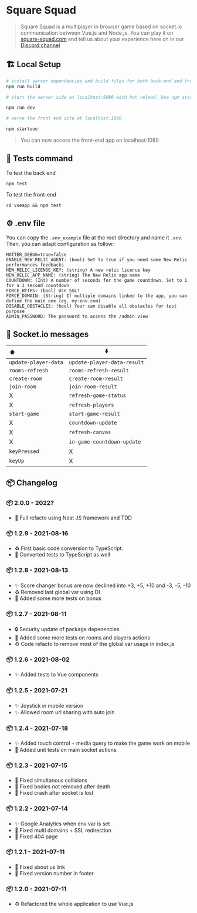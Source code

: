 # Square Squad

> Square Squad is a multiplayer in browser game based on socket.io communication between Vue.js and Node.js. You can play it on [square-squad.com](https://square-squad.com) and tell us about your experience here on in our [Discord channel](https://discord.com/invite/zGZ2TVw6e4)

## :building_construction: Local Setup

```bash
# install server dependencies and build files for both back-end and front-end
npm run build

# start the server side at localhost:8080 with hot reload. Use npm start for clasic load

npm run dev

# serve the front end site at localhost:1080

npm startvue

```

> You can now access the front-end app on localhost:1080

## :test_tube: Tests command

To test the back end

`npm test`

To test the front-end

`cd vueapp && npm test`

## :gear: .env file

You can copy the `.env_example` file at the root directory and name it `.env`. Then, you can adapt configuration as follow:

```
MATTER_DEBUG=true=false
ENABLE_NEW_RELIC_AGENT: (bool) Set to true if you need some New Relic performances feedbacks
NEW_RELIC_LICENSE_KEY: (string) A new relic licence key
NEW_RELIC_APP_NAME: (string) The New Relic app name
COUNTDOWN: (Int) A number of seconds for the game countdown. Set to 1 for a 1 second countdown
FORCE_HTTPS: (bool) Use SSL?
FORCE_DOMAIN: (String) If multiple domains linked to the app, you can define the main one (eg. my-env.com)
DISABLE_OBSTACLES: (bool) Your can disable all obstacles for test purpose
ADMIN_PASSWORD: The password to access the /admin view
```

## :rocket: Socket.io messages

| :arrow_up:           | :arrow_down:                |
| :------------------- | --------------------------- |
| `update-player-data` | `update-player-data-result` |
| `rooms-refresh`      | `rooms-refresh-result`      |
| `create-room`        | `create-room-result`        |
| `join-room`          | `join-room-result`          |
| X                    | `refresh-game-status`       |
| X                    | `refresh-players`           |
| `start-game`         | `start-game-result`         |
| X                    | `countdown-update`          |
| X                    | `refresh-canvas`            |
| X                    | `in-game-countdown-update`  |
| `keyPressed`         | X                           |
| `keyUp`              | X                           |

## :package: Changelog

### :package: 2.0.0 - 2022?

- :tada: Full refacto using Nest JS framework and TDD

### :package: 1.2.9 - 2021-08-16

- :recycle: First basic code conversion to TypeScript.
- :test_tube: Converted tests to TypeScript as well

### :package: 1.2.8 - 2021-08-13

- :sparkles: Score changer bonus are now declined into +3, +5, +10 and -3, -5, -10
- :recycle: Removed last global var using DI
- :test_tube: Added some more tests on bonus

### :package: 1.2.7 - 2021-08-11

- :lock: Security update of package depenencies
- :test_tube: Added some more tests on rooms and players actions
- :recycle: Code refacto to remove most of the global var usage in index.js

### :package: 1.2.6 - 2021-08-02

- :sparkles: Added tests to Vue components

### :package: 1.2.5 - 2021-07-21

- :sparkles: Joystick in mobile version
- :sparkles: Allowed room url sharing with auto join

### :package: 1.2.4 - 2021-07-18

- :sparkles: Added touch control + media query to make the game work on mobile
- :test_tube: Added unit tests on main socket actions

### :package: 1.2.3 - 2021-07-15

- :bug: Fixed simultanous collisions
- :bug: Fixed bodies not removed after death
- :bug: Fixed crash after socket is lost

### :package: 1.2.2 - 2021-07-14

- :sparkles: Google Analytics when env var is set
- :bug: Fixed multi domains + SSL redirection
- :bug: Fixed 404 page

### :package: 1.2.1 - 2021-07-11

- :bug: Fixed about us link
- :bug: Fixed version number in footer

### :package: 1.2.0 - 2021-07-11

- :recycle: Refactored the whole application to use Vue.js
